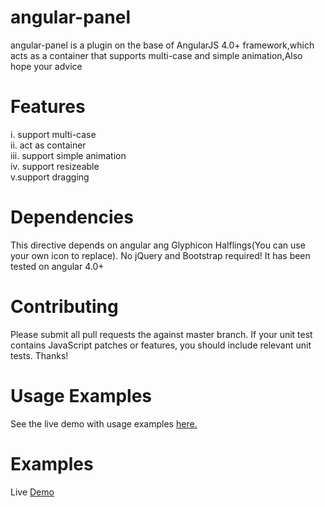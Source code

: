 # angular-panel
angular-panel is a plugin on the base of AngularJS 4.0+ framework,which acts as a container that supports multi-case and simple animation,Also hope your advice

# Features
i.  support multi-case<br/>
ii. act as container<br/>
iii. support simple animation<br/>
iv. support resizeable<br/>
v.support dragging<br/>

# Dependencies
This directive depends on angular ang Glyphicon Halflings(You can use your own icon to replace). No jQuery and Bootstrap required! It has been tested on angular 4.0+

# Contributing
Please submit all pull requests the against master branch. If your unit test contains JavaScript patches or features, you should include relevant unit tests. Thanks!

# Usage Examples
See the live demo with usage examples <a href = ''>here.</a>

# Examples
Live <a href =''>Demo</a>
